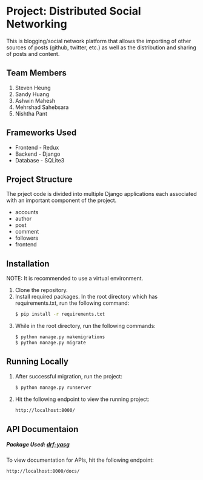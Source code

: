 # Project: Distributed Social Networking

This is blogging/social network platform that allows the importing of other sources of posts (github, twitter, etc.) as well as the distribution and sharing of posts and content.

## Team Members
1. Steven Heung
2. Sandy Huang
3. Ashwin Mahesh
4. Mehrshad Sahebsara
5. Nishtha Pant

## Frameworks Used
  * Frontend - Redux
  * Backend - Django
  * Database - SQLite3

## Project Structure
The prject code is divided into multiple Django applications each associated with an important component of the project.
  * accounts
  * author
  * post
  * comment
  * followers
  * frontend

## Installation
NOTE: It is recommended to use a virtual environment.

1. Clone the repository.
2. Install required packages.
   In the root directory which has requirements.txt, run the following command:
   ```bash
   $ pip install -r requirements.txt 
   ```
3. While in the root directory, run the following commands:
   ```bash
   $ python manage.py makemigrations
   $ python manage.py migrate
   ```

##  Running Locally
1. After successful migration, run the project:
   ```bash
   $ python manage.py runserver 
   ```
2. Hit the following endpoint to view the running project:
   ```bash
   http://localhost:8000/
   ```

## API Documentaion
##### Package Used: [drf-yasg ](https://drf-yasg.readthedocs.io/en/stable/)

To view documentation for APIs, hit the following endpoint:
   ```bash
   http://localhost:8000/docs/
   ```
